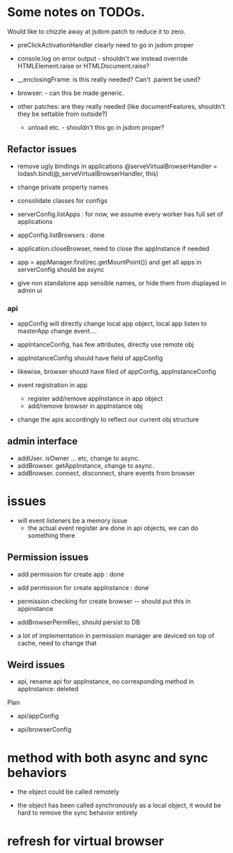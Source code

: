 
# Some notes on TODOs.

Would like to chizzle away at jsdom patch to reduce it to zero.

- preClickActivationHandler clearly need to go in jsdom proper

- console.log on error output - shouldn't we instead override HTMLElement.raise or HTMLDocument.raise?

- __enclosingFrame:     is this really needed? Can't .parent be used?

- browser:  - can this be made generic.

- other patches: are they really needed (like documentFeatures, shouldn't they be
    settable from outside?)

    - unload etc. - shouldn't this go in jsdom proper?



## Refactor issues
- remove ugly bindings in applications 
@serveVirtualBrowserHandler = lodash.bind(@_serveVirtualBrowserHandler, this)

- change private property names

- consolidate classes for configs

- serverConfig.listApps  : for now, we assume every worker has full set of applications

- appConfig.listBrowsers : done

- application.closeBrowser, need to close the appInstance if needed

- app = appManager.find(rec.getMountPoint()) and get all apps in serverConfig should be async

- give non standalone app sensible names, or hide them from displayed in admin ui

### api 

- appConfig will directly change local app object, local app listen to masterApp change event....

- appIntanceConfig, has few attributes, directly use remote obj

- appInstanceConfig should have field of appConfig
- likewise, browser should have filed of appConfig, appInstanceConfig
- event registration in app
    + register add/remove appInstance in app object
    + add/remove browser in appInstance obj
- change the apis accordingly to reflect our current obj structure

## admin interface

- addUser. isOwner ... etc, change to async.
- addBrowser. getAppInstance, change to async.
- addBrowser. connect, disconnect, share events from browser

# issues

- will event listeners be a memory issue
    + the actual event register are done in api objects, we can do something there

## Permission issues

- add permission for create app : done

- add permission for create appInstance : done

- permission checking for create browser -- should put this in appinstance

- addBrowserPermRec, should persist to DB

- a lot of implementation in permission manager are deviced on top of cache, need to change that


## Weird issues

- api, rename api for appInstance, no corresponding method in appInstance: deleted

Plan

- api/appConfig

- api/browserConfig


# method with both async and sync behaviors

- the object could be called remotely

- the object has been called synchronously as a local object, it would be hard to remove the sync behavior entirely

# refresh for virtual browser
